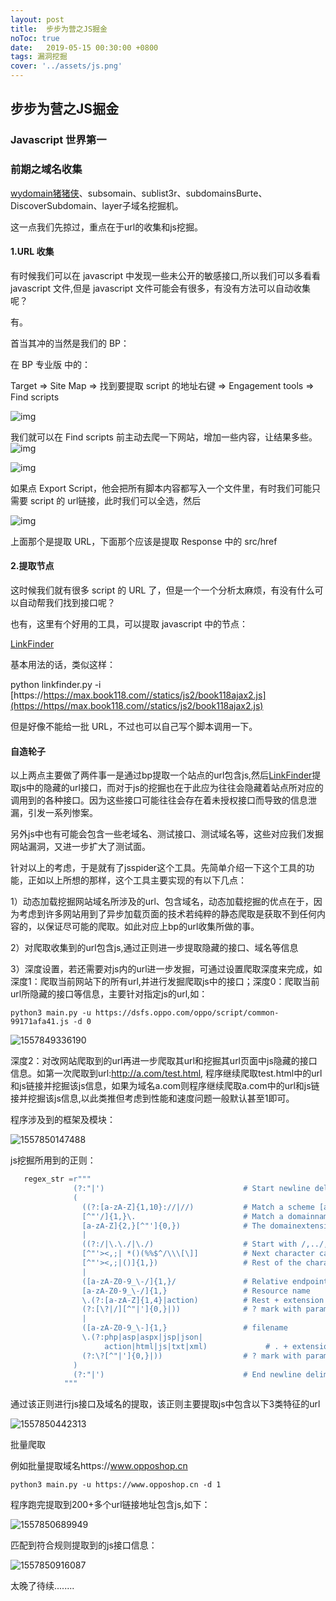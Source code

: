 ```yaml
---
layout: post
title:  步步为营之JS掘金
noToc: true
date:   2019-05-15 00:30:00 +0800
tags: 漏洞挖掘
cover: '../assets/js.png' 
---
```


## **步步为营之JS掘金**

### Javascript 世界第一

### **前期之域名收集**

[wydomain猪猪侠](https://github.com/ring04h/wydomain)、subsomain、sublist3r、subdomainsBurte、DiscoverSubdomain、layer子域名挖掘机。

这一点我们先掠过，重点在于url的收集和js挖掘。

#### **1.URL 收集**

有时候我们可以在 javascript 中发现一些未公开的敏感接口,所以我们可以多看看 javascript 文件,但是 javascript 文件可能会有很多，有没有方法可以自动收集呢？

有。

首当其冲的当然是我们的 BP：

在 BP 专业版 中的：

Target => Site Map => 找到要提取 script 的地址右键 => Engagement tools => Find scripts

![img]({{site.baseurl}}/assets/images/js/1.png) 

我们就可以在 Find scripts 前主动去爬一下网站，增加一些内容，让结果多些。
![img]({{site.baseurl}}/assets/images/js/2.jpg)

![img]({{site.baseurl}}/assets/images/js/3.jpg) 

如果点 Export Script，他会把所有脚本内容都写入一个文件里，有时我们可能只需要 script 的 url链接，此时我们可以全选，然后

![img]({{site.baseurl}}/assets/images/js/4.jpg) 

上面那个是提取 URL，下面那个应该是提取 Response 中的 src/href

#### **2.提取节点**

这时候我们就有很多 script 的 URL 了，但是一个一个分析太麻烦，有没有什么可以自动帮我们找到接口呢？

也有，这里有个好用的工具，可以提取 javascript 中的节点：

[LinkFinder](https://github.com/GerbenJavado/LinkFinder)

基本用法的话，类似这样：

python linkfinder.py -i [https://https://max.book118.com//statics/js2/book118ajax2.js](https://https//max.book118.com//statics/js2/book118ajax2.js)

但是好像不能给一批 URL，不过也可以自己写个脚本调用一下。

#### **自造轮子**

 以上两点主要做了两件事一是通过bp提取一个站点的url包含js,然后[LinkFinder](https://github.com/GerbenJavado/LinkFinder)提取js中的隐藏的url接口，而对于js的挖掘也在于此应为往往会隐藏着站点所对应的调用到的各种接口。因为这些接口可能往往会存在着未授权接口而导致的信息泄漏，引发一系列惨案。

另外js中也有可能会包含一些老域名、测试接口、测试域名等，这些对应我们发掘网站漏洞，又进一步扩大了测试面。

针对以上的考虑，于是就有了jsspider这个工具。先简单介绍一下这个工具的功能，正如以上所想的那样，这个工具主要实现的有以下几点：

1）动态加载挖掘网站域名所涉及的url、包含域名，动态加载挖掘的优点在于，因为考虑到许多网站用到了异步加载页面的技术若纯粹的静态爬取是获取不到任何内容的，以保证尽可能的爬取。如此对应上bp的url收集所做的事。

2）对爬取收集到的url包含js,通过正则进一步提取隐藏的接口、域名等信息

3）深度设置，若还需要对js内的url进一步发掘，可通过设置爬取深度来完成，如深度1：爬取当前网站下的所有url,并进行发掘爬取js中的接口；深度0：爬取当前url所隐藏的接口等信息，主要针对指定js的url,如：

```
python3 main.py -u https://dsfs.oppo.com/oppo/script/common-99171afa41.js -d 0
```

![1557849336190]({{site.baseurl}}/assets/images/js/5.png)

深度2：对改网站爬取到的url再进一步爬取其url和挖掘其url页面中js隐藏的接口信息。如第一次爬取到url:http://a.com/test.html, 程序继续爬取test.html中的url和js链接并挖掘该js信息，如果为域名a.com则程序继续爬取a.com中的url和js链接并挖掘该js信息,以此类推但考虑到性能和速度问题一般默认甚至1即可。

程序涉及到的框架及模块：

![1557850147488]({{site.baseurl}}/assets/images/js/6.png)

js挖掘所用到的正则：

```python
   regex_str =r"""
              (?:"|')                               # Start newline delimiter
              (
                ((?:[a-zA-Z]{1,10}://|//)           # Match a scheme [a-Z]*1-10 or //
                [^"'/]{1,}\.                        # Match a domainname (any character + dot)
                [a-zA-Z]{2,}[^"']{0,})              # The domainextension and/or path
                |
                ((?:/|\.\./|\./)                    # Start with /,../,./
                [^"'><,;| *()(%%$^/\\\[\]]          # Next character can't be...
                [^"'><,;|()]{1,})                   # Rest of the characters can't be
                |
                ([a-zA-Z0-9_\-/]{1,}/               # Relative endpoint with /
                [a-zA-Z0-9_\-/]{1,}                 # Resource name
                \.(?:[a-zA-Z]{1,4}|action)          # Rest + extension (length 1-4 or action)
                (?:[\?|/][^"|']{0,}|))              # ? mark with parameters
                |
                ([a-zA-Z0-9_\-]{1,}                 # filename
                \.(?:php|asp|aspx|jsp|json|
                     action|html|js|txt|xml)             # . + extension
                (?:\?[^"|']{0,}|))                  # ? mark with parameters
              )
              (?:"|')                               # End newline delimiter
            """
```

通过该正则进行js接口及域名的提取，该正则主要提取js中包含以下3类特征的url

![1557850442313]({{site.baseurl}}/assets/images/js/7.png)

批量爬取

例如批量提取域名https://www.opposhop.cn

```
python3 main.py -u https://www.opposhop.cn -d 1
```

程序跑完提取到200+多个url链接地址包含js,如下：

![1557850689949]({{site.baseurl}}/assets/images/js/8.png)

匹配到符合规则提取到的js接口信息：

![1557850916087]({{site.baseurl}}/assets/images/js/9.png)

太晚了待续........



 